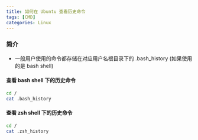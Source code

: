 ```yaml
---
title: 如何在 Ubuntu 查看历史命令
tags: [CMD]
categories: Linux
---
```


### 简介

- 一般用户使用的命令都存储在对应用户名根目录下的 .bash_history (如果使用的是 bash shell)

<!-- more -->

#### 查看 bash shell 下的历史命令

```zsh
cd /
cat .bash_history
```

#### 查看 zsh shell 下的历史命令

```zsh
cd /
cat .zsh_history
```



